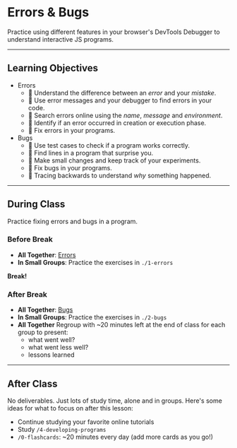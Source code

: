 # Errors & Bugs

Practice using different features in your browser's DevTools Debugger to
understand interactive JS programs.

---

## Learning Objectives

- Errors
  - 🥚 Understand the difference between an _error_ and your _mistake_.
  - 🥚 Use error messages and your debugger to find errors in your code.
  - 🥚 Search errors online using the _name_, _message_ and _environment_.
  - 🐣 Identify if an error occurred in creation or execution phase.
  - 🐣 Fix errors in your programs.
- Bugs
  - 🥚 Use test cases to check if a program works correctly.
  - 🥚 Find lines in a program that surprise you.
  - 🐣 Make small changes and keep track of your experiments.
  - 🐥 Fix bugs in your programs.
  - 🐔 Tracing backwards to understand _why_ something happened.

---

## During Class

Practice fixing errors and bugs in a program.

### Before Break

- **All Together**: [Errors](./1-errors/README.md?--defaults)
- **In Small Groups**: Practice the exercises in `./1-errors`

**Break!**

### After Break

- **All Together**: [Bugs](./2-bugs/README.md?--defaults)
- **In Small Groups**: Practice the exercises in `./2-bugs`
- **All Together** Regroup with ~20 minutes left at the end of class for each
  group to present:
  - what went well?
  - what went less well?
  - lessons learned

---

## After Class

No deliverables. Just lots of study time, alone and in groups. Here's some ideas
for what to focus on after this lesson:

- Continue studying your favorite online tutorials
- Study `/4-developing-programs`
- `/0-flashcards`: ~20 minutes every day (add more cards as you go!)

